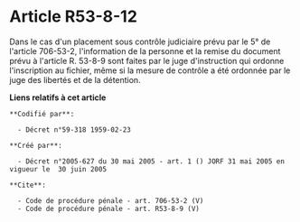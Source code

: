 # Article R53-8-12

Dans le cas d'un placement sous contrôle judiciaire prévu par le 5° de l'article 706-53-2, l'information de la personne et la
remise du document prévu à l'article R. 53-8-9 sont faites par le juge d'instruction qui ordonne l'inscription au fichier,
même si la mesure de contrôle a été ordonnée par le juge des libertés et de la détention.

**Liens relatifs à cet article**

	**Codifié par**:

	  - Décret n°59-318 1959-02-23

	**Créé par**:

	  - Décret n°2005-627 du 30 mai 2005 - art. 1 () JORF 31 mai 2005 en vigueur le  30 juin 2005

	**Cite**:

	  - Code de procédure pénale - art. 706-53-2 (V)
	  - Code de procédure pénale - art. R53-8-9 (V)
